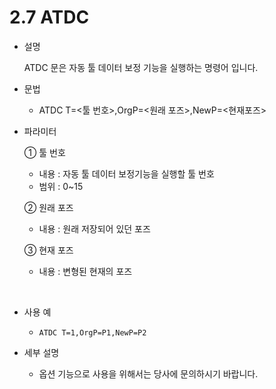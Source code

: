 ﻿# 2.7 ATDC

- 설명 
  
    ATDC 문은 자동 툴 데이터 보정 기능을 실행하는 명령어 입니다.

- 문법
  
    - ATDC T=<툴 번호>,OrgP=<원래 포즈>,NewP=<현재포즈>

- 파라미터
  
   ① 툴 번호
     - 내용 : 자동 툴 데이터 보정기능을 실행할 툴 번호
     - 범위 : 0~15
   
   ② 원래 포즈
     - 내용 : 원래 저장되어 있던 포즈

   ③ 현재 포즈
     - 내용 : 변형된 현재의 포즈
      
</br>  

- 사용 예
  
   - ```ATDC T=1,OrgP=P1,NewP=P2```


- 세부 설명
  
  -	옵션 기능으로 사용을 위해서는 당사에 문의하시기 바랍니다.
